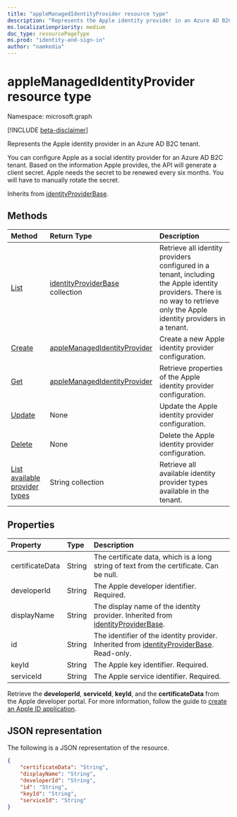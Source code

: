 ```yaml
---
title: "appleManagedIdentityProvider resource type"
description: "Represents the Apple identity provider in an Azure AD B2C tenant."
ms.localizationpriority: medium
doc_type: resourcePageType
ms.prod: "identity-and-sign-in"
author: "namkedia"
---
```


# appleManagedIdentityProvider resource type
Namespace: microsoft.graph

[!INCLUDE [beta-disclaimer](../../includes/beta-disclaimer.md)]

Represents the Apple identity provider in an Azure AD B2C tenant.

You can configure Apple as a social identity provider for an Azure AD B2C tenant. Based on the information Apple provides, the API will generate a client secret. Apple needs the secret to be renewed every six months. You will have to manually rotate the secret.

Inherits from [identityProviderBase](../resources/identityproviderbase.md).

## Methods

| Method       | Return Type  |Description|
|:---------------|:--------|:----------|
|[List](../api/identitycontainer-list-identityproviders.md)|[identityProviderBase](../resources/identityproviderbase.md) collection|Retrieve all identity providers configured in a tenant, including the Apple identity providers. There is no way to retrieve only the Apple identity providers in a tenant.|
|[Create](../api/identitycontainer-post-identityproviders.md)|[appleManagedIdentityProvider](../resources/applemanagedidentityprovider.md) |Create a new Apple identity provider configuration.|
|[Get](../api/identityproviderbase-get.md) |[appleManagedIdentityProvider](../resources/applemanagedidentityprovider.md) |Retrieve properties of the Apple identity provider configuration.|
|[Update](../api/identityproviderbase-update.md)|None|Update the Apple identity provider configuration.|
|[Delete](../api/identityproviderbase-delete.md)|None|Delete the Apple identity provider configuration.|
|[List available provider types](../api/identityproviderbase-availableprovidertypes.md)|String collection|Retrieve all available identity provider types available in the tenant.|


## Properties

|Property|Type|Description|
|:---------------|:--------|:----------|
|certificateData|String|The certificate data, which is a long string of text from the certificate. Can be null.|
|developerId|String|The Apple developer identifier. Required.|
|displayName|String|The display name of the identity provider. Inherited from [identityProviderBase](../resources/identityproviderbase.md).|
|id|String|The identifier of the identity provider. Inherited from [identityProviderBase](../resources/identityproviderbase.md). Read-only.|
|keyId|String|The Apple key identifier. Required.|
|serviceId|String|The Apple service identifier. Required.|

Retrieve the **developerId**, **serviceId**, **keyId**, and the **certificateData** from the Apple developer portal. For more information, follow the guide to [create an Apple ID application](/azure/active-directory-b2c/identity-provider-apple-id?pivots=b2c-user-flow#create-an-apple-id-application).

## JSON representation

The following is a JSON representation of the resource.

<!-- {
  "blockType": "resource",
  "@odata.type": "microsoft.graph.appleManagedIdentityProvider"
} -->

```json
{
    "certificateData": "String",
    "displayName": "String",
    "developerId": "String",
    "id": "String",
    "keyId": "String",
    "serviceId": "String"
}
```

<!-- uuid: 8fcb5dbc-d5aa-4681-8e31-b001d5168d79
2021-03-30 14:57:30 UTC -->
<!--
{
  "type": "#page.annotation",
 "description": "appleIdentityProvider",
  "keywords": "",
  "section": "documentation",
  "tocPath": "",
  "suppressions": []
}
-->
